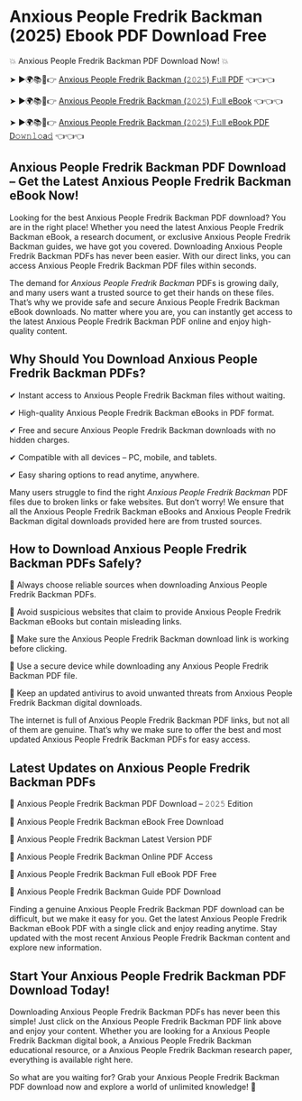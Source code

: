 # Anxious People Fredrik Backman (2025) Ebook PDF Download Free

💥 Anxious People Fredrik Backman PDF Download Now! 💥

➤ ►🌍📚📱👉 [Anxious People Fredrik Backman (𝟸𝟶𝟸𝟻) F𝚞ll PDF](https://getpdf.xyz/anxious-people-fredrik-backman) 👈👈👈


➤ ►🌍📚📱👉 [Anxious People Fredrik Backman (𝟸𝟶𝟸𝟻) F𝚞ll eBook](https://getpdf.xyz/anxious-people-fredrik-backman) 👈👈👈


➤ ►🌍📚📱👉 [Anxious People Fredrik Backman (𝟸𝟶𝟸𝟻) F𝚞ll eBook PDF D𝚘𝚠𝚗𝚕𝚘a𝚍](https://getpdf.xyz/anxious-people-fredrik-backman) 👈👈👈


## Anxious People Fredrik Backman PDF Download – Get the Latest Anxious People Fredrik Backman eBook Now!

Looking for the best Anxious People Fredrik Backman PDF download? You are in the right place! Whether you need the latest Anxious People Fredrik Backman eBook, a research document, or exclusive Anxious People Fredrik Backman guides, we have got you covered. Downloading Anxious People Fredrik Backman PDFs has never been easier. With our direct links, you can access Anxious People Fredrik Backman PDF files within seconds.

The demand for *Anxious People Fredrik Backman* PDFs is growing daily, and many users want a trusted source to get their hands on these files. That’s why we provide safe and secure Anxious People Fredrik Backman eBook downloads. No matter where you are, you can instantly get access to the latest Anxious People Fredrik Backman PDF online and enjoy high-quality content.

## Why Should You Download Anxious People Fredrik Backman PDFs?

✔ Instant access to Anxious People Fredrik Backman files without waiting.

✔ High-quality Anxious People Fredrik Backman eBooks in PDF format.

✔ Free and secure Anxious People Fredrik Backman downloads with no hidden charges.

✔ Compatible with all devices – PC, mobile, and tablets.

✔ Easy sharing options to read anytime, anywhere.

Many users struggle to find the right *Anxious People Fredrik Backman* PDF files due to broken links or fake websites. But don’t worry! We ensure that all the Anxious People Fredrik Backman eBooks and Anxious People Fredrik Backman digital downloads provided here are from trusted sources.

## How to Download Anxious People Fredrik Backman PDFs Safely?

📌 Always choose reliable sources when downloading Anxious People Fredrik Backman PDFs.

📌 Avoid suspicious websites that claim to provide Anxious People Fredrik Backman eBooks but contain misleading links.

📌 Make sure the Anxious People Fredrik Backman download link is working before clicking.

📌 Use a secure device while downloading any Anxious People Fredrik Backman PDF file.

📌 Keep an updated antivirus to avoid unwanted threats from Anxious People Fredrik Backman digital downloads.

The internet is full of Anxious People Fredrik Backman PDF links, but not all of them are genuine. That’s why we make sure to offer the best and most updated Anxious People Fredrik Backman PDFs for easy access.

## Latest Updates on Anxious People Fredrik Backman PDFs

🔹 Anxious People Fredrik Backman PDF Download – 𝟸𝟶𝟸𝟻 Edition

🔹 Anxious People Fredrik Backman eBook Free Download

🔹 Anxious People Fredrik Backman Latest Version PDF

🔹 Anxious People Fredrik Backman Online PDF Access

🔹 Anxious People Fredrik Backman Full eBook PDF Free

🔹 Anxious People Fredrik Backman Guide PDF Download

Finding a genuine Anxious People Fredrik Backman PDF download can be difficult, but we make it easy for you. Get the latest Anxious People Fredrik Backman eBook PDF with a single click and enjoy reading anytime. Stay updated with the most recent Anxious People Fredrik Backman content and explore new information.

## Start Your Anxious People Fredrik Backman PDF Download Today!

Downloading Anxious People Fredrik Backman PDFs has never been this simple! Just click on the Anxious People Fredrik Backman PDF link above and enjoy your content. Whether you are looking for a Anxious People Fredrik Backman digital book, a Anxious People Fredrik Backman educational resource, or a Anxious People Fredrik Backman research paper, everything is available right here.

So what are you waiting for? Grab your Anxious People Fredrik Backman PDF download now and explore a world of unlimited knowledge! 🚀